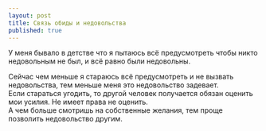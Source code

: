 ```yaml
---
layout: post
title: Связь обиды и недовольства
published: true
---
```

У меня бывало в детстве что я пытаюсь всё предусмотреть чтобы никто недовольным не был, и всё равно были недовольны.

Сейчас чем меньше я стараюсь всё предусмотреть и не вызвать недовольства, тем меньше меня это недовольство задевает.\
Если стараться угодить, то другой человек получается обязан оценить мои усилия. Не имеет права не оценить.\
А чем больше смотришь на собственные желания, тем проще позволить недовольство другим.
